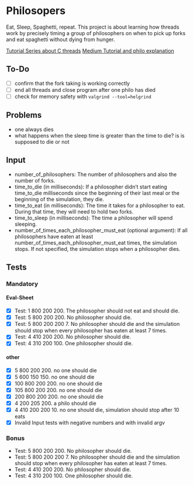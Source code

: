 # Philosopers
Eat, Sleep, Spaghetti, repeat. This project is about learning how threads work by precisely timing a group of philosophers on when to pick up forks and eat spaghetti without dying from hunger. 

[Tutorial Series about C threads](https://www.youtube.com/watch?v=d9s_d28yJq0&list=PLfqABt5AS4FmuQf70psXrsMLEDQXNkLq2)
[Medium Tutorial and philo explanation](https://medium.com/@ruinadd/philosophers-42-guide-the-dining-philosophers-problem-893a24bc0fe2)

## To-Do
- [ ] confirm that the fork taking is working correctly
- [ ] end all threads and close program after one philo has died
- [ ] check for memory safety with `valgrind --tool=helgrind`

## Problems
- one always dies
- what happens when the sleep time is greater than the time to die? is is supposed to die or not

## Input
- number_of_philosophers: The number of philosophers and also the number of forks.
- time_to_die (in milliseconds): If a philosopher didn’t start eating time_to_die milliseconds since the beginning of their last meal or the beginning of the simulation, they die.
- time_to_eat (in milliseconds): The time it takes for a philosopher to eat. During that time, they will need to hold two forks.
- time_to_sleep (in milliseconds): The time a philosopher will spend sleeping.
- number_of_times_each_philosopher_must_eat (optional argument): If all philosophers have eaten at least number_of_times_each_philosopher_must_eat times, the simulation stops. If not specified, the simulation stops when a philosopher dies.

## Tests
### Mandatory
#### Eval-Sheet
- [x] Test: 1 800 200 200. The philosopher should not eat and should die.
- [x] Test: 5 800 200 200. No philosopher should die.
- [x] Test: 5 800 200 200 7. No philosopher should die and the simulation should stop when every philosopher has eaten at least 7 times.
- [x] Test: 4 410 200 200. No philosopher should die.
- [x] Test: 4 310 200 100. One philosopher should die.

#### other
- [x] 5 800 200 200. no one should die
- [x] 5 600 150 150. no one should die
- [x] 100 800 200 200. no one should die
- [x] 105 800 200 200. no one should die
- [x] 200 800 200 200. no one should die
- [x] 4 200 205 200. a philo should die
- [x] 4 410 200 200 10. no one should die, simulation should stop after 10 eats
- [x] Invalid Input tests with negative numbers and with invalid argv

### Bonus
- Test: 5 800 200 200. No philosopher should die.
- Test: 5 800 200 200 7. No philosopher should die and the simulation should stop when every philosopher has eaten at least 7 times.
- Test: 4 410 200 200. No philosopher should die.
- Test: 4 310 200 100. One philosopher should die.
